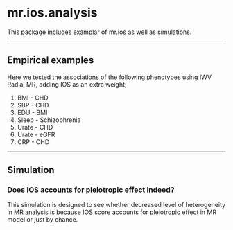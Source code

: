 # mr.ios.analysis
This package includes examplar of mr.ios as well as simulations.

---
## Empirical examples
Here we tested the associations of the following phenotypes using IWV Radial MR, adding IOS as an extra weight;
   1. BMI - CHD
   2. SBP - CHD
   3. EDU - BMI
   4. Sleep - Schizophrenia 
   5. Urate - CHD
   6. Urate - eGFR
   7. CRP - CHD
---   

## Simulation
### Does IOS accounts for pleiotropic effect indeed?
This simulation is designed to see whether decreased level of heterogeneity in MR analysis is because IOS score accounts for pleiotropic effect in MR model or just by chance.


